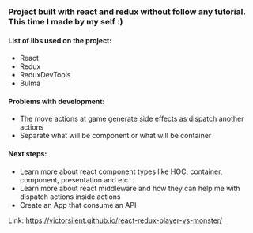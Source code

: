 ### Project built with react and redux without follow any tutorial. This time I made by my self :)
#### List of libs used on the project:
*  React
*  Redux
*  ReduxDevTools
*  Bulma

#### Problems with development:
*  The move actions at game generate side effects as dispatch another actions
*  Separate what will be component or what will be container


#### Next steps:
 *  Learn more about react component types like HOC, container, component, presentation and etc...
 *  Learn more about react middleware and how they can help me with dispatch actions inside actions
 *  Create an App that consume an API

Link: https://victorsilent.github.io/react-redux-player-vs-monster/
